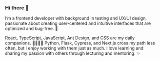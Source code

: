 ### Hi there 👋

I’m a frontend developer with background in testing and UX/UI design, passionate about creating user-centered and intuitive interfaces that are optimized and bug-free. 🐛

React, TypeScript, JavaScript, Ant Design, and CSS are my daily companions. 👨‍👩‍👧‍👦 Python, Flask, Cypress, and Next.js cross my path less often, but I enjoy working with them just as much. I love learning and sharing my passion with others through lecturing and mentoring. ✨

<!--
**EvaMach/EvaMach** is a ✨ _special_ ✨ repository because its `README.md` (this file) appears on your GitHub profile.

Here are some ideas to get you started:

- 🔭 I’m currently working on ...
- 🌱 I’m currently learning ...
- 👯 I’m looking to collaborate on ...
- 🤔 I’m looking for help with ...
- 💬 Ask me about ...
- 📫 How to reach me: ...
- 😄 Pronouns: ...
- ⚡ Fun fact: ...
-->
